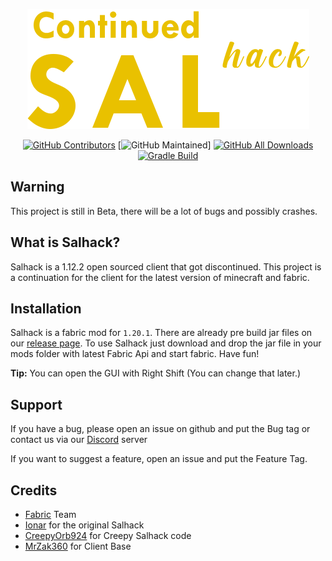 <div align="center">

![icon.png](src%2Fmain%2Fresources%2Fassets%2Fmodid%2Ficon.png)

</div>
<div align="center">

[![GitHub Contributors](https://img.shields.io/github/contributors/CrytoPal/Continued-Salhack.svg)](https://github.com/CrytoPal/Continued-Salhack/graphs/contributors/)
[![GitHub Maintained](https://img.shields.io/badge/Maintained-yes-green.svg)]
[![GitHub All Downloads](https://img.shields.io/github/downloads/CrytoPal/Continued-Salhack/total.svg)](https://github.com/CrytoPal/Continued-Salhack/releases/)
[![Gradle Build](https://github.com/CrytoPal/Continued-Salhack/actions/workflows/gradle.yml/badge.svg)](https://github.com/CrytoPal/Continued-Salhack/actions)

</div>

## Warning

This project is still in Beta, there will be a lot of bugs and possibly crashes.

## What is Salhack?
Salhack is a 1.12.2 open sourced client that got discontinued. This project is a continuation for the client for the latest version of minecraft and fabric.

## Installation

Salhack is a fabric mod for `1.20.1`. There are already pre build jar files on our [release page](https://github.com/CrytoPal/Continued-Salhack/releases). To use Salhack just download and drop the jar file in your mods folder with latest Fabric Api and start fabric. Have fun!

**Tip:** You can open the GUI with Right Shift (You can change that later.)

## Support

If you have a bug, please open an issue on github and put the Bug tag or contact us via our [Discord](https://discord.gg/ASsgCW8Wng) server

If you want to suggest a feature, open an issue and put the Feature Tag.

## Credits
- [Fabric](https://fabricmc.net/) Team
- [Ionar]("https://github.com/ionar2/spidermod") for the original Salhack
- [CreepyOrb924]("https://github.com/CreepyOrb924/creepy-salhack") for Creepy Salhack code
- [MrZak360]("https://github.com/MrZak360/salhack-1.20-client-base") for Client Base

